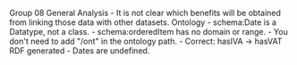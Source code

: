 Group 08
    General
    Analysis
        - It is not clear which benefits will be obtained from linking those data with other datasets.
    Ontology
        - schema:Date is a Datatype, not a class.
        - schema:orderedItem has no domain or range.
        - You don't need to add "/ont" in the ontology path.
        - Correct: hasIVA -> hasVAT
    RDF generated
        - Dates are undefined.
